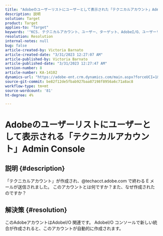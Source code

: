 ```yaml
---
title: "Adobeのユーザーリストにユーザーとして表示された「テクニカルアカウント」Admin Console"
description: 説明
solution: Target
product: Target
applies-to: "Target"
keywords: '"KCS. テクニカルアカウント、ユーザー、ターゲット、AdobeI/O、ユーザーリスト»'
resolution: Resolution
internal-notes: null
bug: false
article-created-by: Victoria Barnato
article-created-date: "3/31/2023 12:27:07 AM"
article-published-by: Victoria Barnato
article-published-date: "3/31/2023 12:27:47 AM"
version-number: 8
article-number: KA-14102
dynamics-url: "https://adobe-ent.crm.dynamics.com/main.aspx?forceUCI=1&pagetype=entityrecord&etn=knowledgearticle&id=07cfd7c3-5acf-ed11-b597-6045bd006268"
source-git-commit: be82f12de5fbab927baa87198f8956a6c71a8ac8
workflow-type: tm+mt
source-wordcount: '81'
ht-degree: 4%

---
```


# Adobeのユーザーリストにユーザーとして表示される「テクニカルアカウント」Admin Console

## 説明 {#description}


「テクニカルアカウント」が作成され、@techacct.adobe.com で終わる E メールが送信されました。 このアカウントとは何ですか？また、なぜ作成されたのですか？


## 解決策 {#resolution}


このAdobeアカウントはAdobeI/O 関連です。 AdobeI/O コンソールで新しい統合が作成されると、このアカウントが自動的に作成されます。
